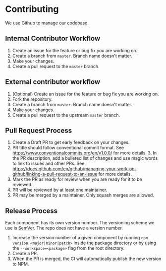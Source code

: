 # Contributing

We use Github to manage our codebase.

## Internal Contributor Workflow

1. Create an issue for the feature or bug fix you are working on.
2. Create a branch from `master`. Branch name doesn't matter.
3. Make your changes.
4. Create a pull request to the `master` branch.

## External contributor workflow

1. (Optional) Create an issue for the feature or bug fix you are working on.
2. Fork the repository.
3. Create a branch from `master`. Branch name doesn't matter.
4. Make your changes.
5. Create a pull request to the upstream `master` branch.

## Pull Request Process

1. Create a Draft PR to get early feedback on your changes.
2. PR title should follow conventional commit format. See https://www.conventionalcommits.org/en/v1.0.0/ for more details.
3, In the PR description, add a bulleted list of changes and use magic words to link to issues and other PRs. See https://docs.github.com/en/github/managing-your-work-on-github/linking-a-pull-request-to-an-issue for more details.
4. Mark the PR as ready for review when you are ready for it to be reviewed.
5. PR will be reviewed by at least one maintainer.
6. PR may be merged by a maintainer. Only squash merges are allowed.

## Release Process

Each component has its own version number. The versioning scheme we use is
[SemVer](http://semver.org/). The repo does not have a version number.

1. Increase the version number of a given component by running `npm version <major|minor|patch>` inside the package directory or by using the `--workspace=<package>` flag from the root directory.
2. Create a PR.
3. When the PR is merged, the CI will automatically publish the new version to NPM.